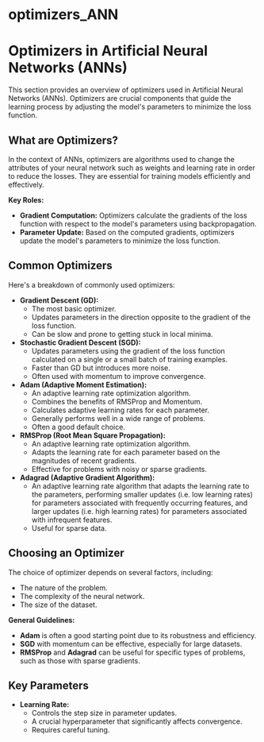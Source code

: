 # optimizers_ANN
# Optimizers in Artificial Neural Networks (ANNs)

This section provides an overview of optimizers used in Artificial Neural Networks (ANNs). Optimizers are crucial components that guide the learning process by adjusting the model's parameters to minimize the loss function.

## What are Optimizers?

In the context of ANNs, optimizers are algorithms used to change the attributes of your neural network such as weights and learning rate in order to reduce the losses. They are essential for training models efficiently and effectively.

**Key Roles:**

* **Gradient Computation:** Optimizers calculate the gradients of the loss function with respect to the model's parameters using backpropagation.
* **Parameter Update:** Based on the computed gradients, optimizers update the model's parameters to minimize the loss function.

## Common Optimizers

Here's a breakdown of commonly used optimizers:

* **Gradient Descent (GD):**
    * The most basic optimizer.
    * Updates parameters in the direction opposite to the gradient of the loss function.
    * Can be slow and prone to getting stuck in local minima.
* **Stochastic Gradient Descent (SGD):**
    * Updates parameters using the gradient of the loss function calculated on a single or a small batch of training examples.
    * Faster than GD but introduces more noise.
    * Often used with momentum to improve convergence.
* **Adam (Adaptive Moment Estimation):**
    * An adaptive learning rate optimization algorithm.
    * Combines the benefits of RMSProp and Momentum.
    * Calculates adaptive learning rates for each parameter.
    * Generally performs well in a wide range of problems.
    * Often a good default choice.
* **RMSProp (Root Mean Square Propagation):**
    * An adaptive learning rate optimization algorithm.
    * Adapts the learning rate for each parameter based on the magnitudes of recent gradients.
    * Effective for problems with noisy or sparse gradients.
* **Adagrad (Adaptive Gradient Algorithm):**
    * An adaptive learning rate algorithm that adapts the learning rate to the parameters, performing smaller updates (i.e. low learning rates) for parameters associated with frequently occurring features, and larger updates (i.e. high learning rates) for parameters associated with infrequent features.
    * Useful for sparse data.

## Choosing an Optimizer

The choice of optimizer depends on several factors, including:

* The nature of the problem.
* The complexity of the neural network.
* The size of the dataset.

**General Guidelines:**

* **Adam** is often a good starting point due to its robustness and efficiency.
* **SGD** with momentum can be effective, especially for large datasets.
* **RMSProp** and **Adagrad** can be useful for specific types of problems, such as those with sparse gradients.

## Key Parameters

* **Learning Rate:**
    * Controls the step size in parameter updates.
    * A crucial hyperparameter that significantly affects convergence.
    * Requires careful tuning.

